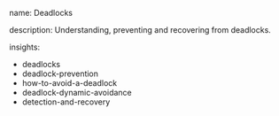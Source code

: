 name: Deadlocks

description: Understanding, preventing and recovering from deadlocks.

insights:
  - deadlocks
  - deadlock-prevention
  - how-to-avoid-a-deadlock
  - deadlock-dynamic-avoidance
  - detection-and-recovery  
 
